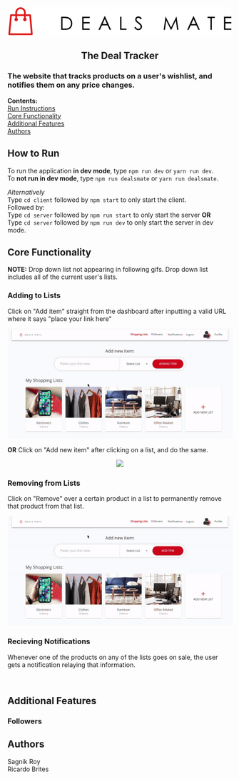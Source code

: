 <div align="center">
<img src="./client/src/assets/logo.png"/>

## The Deal Tracker

</div>

### The website that tracks products on a user's wishlist, and notifies them on any price changes.

**Contents:**\
[Run Instructions](#how-to-run)\
[Core Functionality](#core-functionality)\
[Additional Features](#additional-features)\
[Authors](#authors)

## How to Run

To run the application **in dev mode**, type `npm run dev` or `yarn run dev`.\
To **not run in dev mode**, type `npm run dealsmate` or `yarn run dealsmate`.

_Alternatively_\
Type `cd client` followed by `npm start` to only start the client.\
Followed by:\
Type `cd server` followed by `npm run start` to only start the server **OR**\
Type `cd server` followed by `npm run dev` to only start the server in dev mode.

## Core Functionality

**NOTE:** Drop down list not appearing in following gifs. Drop down list includes all of the current user's lists.

### Adding to Lists

Click on "Add item" straight from the dashboard after inputting a valid URL where it says "place your link here"

<div align="center"> <img src="./readme_assets/add_item_from_dash.gif"/></div>

**OR** Click on "Add new item" after clicking on a list, and do the same.

<div align="center"> <img src="./readme_assets/add_item_from_list.gif"/></div>

### Removing from Lists

Click on "Remove" over a certain product in a list to permanently remove that product from that list.

<div align="center"> <img src="./readme_assets/delete_product_example.gif"/></div>

### Recieving Notifications

Whenever one of the products on any of the lists goes on sale, the user gets a notification relaying that information.

<div align="center"> <img style={{height: "100px"}}src="./readme_assets/notifications.gif"/></div>

## Additional Features

### Followers

## Authors

Sagnik Roy\
Ricardo Brites

